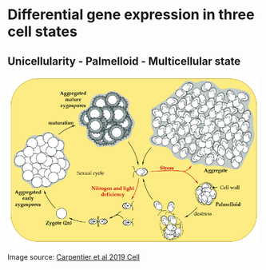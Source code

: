 # Differential gene expression in three cell states

## Unicellularity - Palmelloid - Multicellular state

![Image](social_stress.png "a title")


Image source: [Carpentier et al 2019 Cell](https://pubmed.ncbi.nlm.nih.gov/31652831/)


